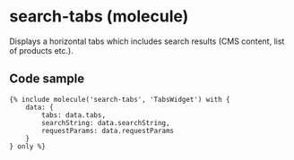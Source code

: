 # search-tabs (molecule)

Displays a horizontal tabs which includes search results (CMS content, list of products etc.).

## Code sample

```
{% include molecule('search-tabs', 'TabsWidget') with {
    data: {
        tabs: data.tabs,
        searchString: data.searchString,
        requestParams: data.requestParams
    }
} only %}
```
